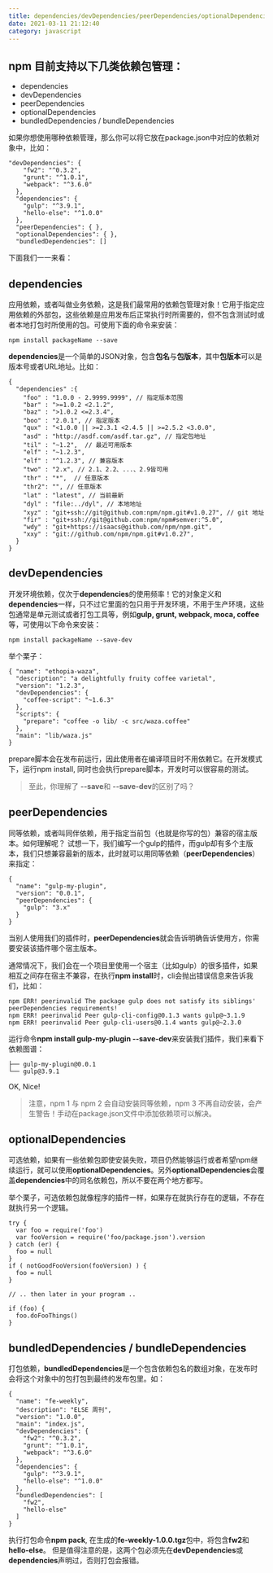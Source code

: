 ```yaml
---
title: dependencies/devDependencies/peerDependencies/optionalDependencies/bundledDependencies
date: 2021-03-11 21:12:40
category: javascript
---
```


## **npm** 目前支持以下几类依赖包管理：

*   dependencies
*   devDependencies
*   peerDependencies
*   optionalDependencies
*   bundledDependencies / bundleDependencies

如果你想使用哪种依赖管理，那么你可以将它放在package.json中对应的依赖对象中，比如：

```
"devDependencies": {
    "fw2": "^0.3.2",
    "grunt": "^1.0.1",
    "webpack": "^3.6.0"
  },
  "dependencies": {
    "gulp": "^3.9.1",
    "hello-else": "^1.0.0"
  },
  "peerDependencies": { },
  "optionalDependencies": { },
  "bundledDependencies": [] 
```

下面我们一一来看：

## dependencies

应用依赖，或者叫做业务依赖，这是我们最常用的依赖包管理对象！它用于指定应用依赖的外部包，这些依赖是应用发布后正常执行时所需要的，但不包含测试时或者本地打包时所使用的包。可使用下面的命令来安装：

```
npm install packageName --save

```

**dependencies**是一个简单的JSON对象，包含**包名**与**包版本**，其中**包版本**可以是版本号或者URL地址。比如：

```
{ 
  "dependencies" :{ 
    "foo" : "1.0.0 - 2.9999.9999", // 指定版本范围
    "bar" : ">=1.0.2 <2.1.2", 
    "baz" : ">1.0.2 <=2.3.4", 
    "boo" : "2.0.1", // 指定版本
    "qux" : "<1.0.0 || >=2.3.1 <2.4.5 || >=2.5.2 <3.0.0", 
    "asd" : "http://asdf.com/asdf.tar.gz", // 指定包地址
    "til" : "~1.2",  // 最近可用版本
    "elf" : "~1.2.3", 
    "elf" : "^1.2.3", // 兼容版本
    "two" : "2.x", // 2.1、2.2、...、2.9皆可用
    "thr" : "*",  // 任意版本
    "thr2": "", // 任意版本
    "lat" : "latest", // 当前最新
    "dyl" : "file:../dyl", // 本地地址
    "xyz" : "git+ssh://git@github.com:npm/npm.git#v1.0.27", // git 地址
    "fir" : "git+ssh://git@github.com:npm/npm#semver:^5.0",
    "wdy" : "git+https://isaacs@github.com/npm/npm.git",
    "xxy" : "git://github.com/npm/npm.git#v1.0.27",
  }
}
```

## devDependencies

开发环境依赖，仅次于**dependencies**的使用频率！它的对象定义和**dependencies**一样，只不过它里面的包只用于开发环境，不用于生产环境，这些包通常是单元测试或者打包工具等，例如**gulp, grunt, webpack, moca, coffee**等，可使用以下命令来安装：

```
npm install packageName --save-dev

```

举个栗子：

```
{ "name": "ethopia-waza",
  "description": "a delightfully fruity coffee varietal",
  "version": "1.2.3",
  "devDependencies": {
    "coffee-script": "~1.6.3"
  },
  "scripts": {
    "prepare": "coffee -o lib/ -c src/waza.coffee"
  },
  "main": "lib/waza.js"
}
```

prepare脚本会在发布前运行，因此使用者在编译项目时不用依赖它。在开发模式下，运行npm install, 同时也会执行prepare脚本，开发时可以很容易的测试。

> 至此，你理解了 **--save**和 **--save-dev**的区别了吗？

## peerDependencies

同等依赖，或者叫同伴依赖，用于指定当前包（也就是你写的包）兼容的宿主版本。如何理解呢？ 试想一下，我们编写一个gulp的插件，而gulp却有多个主版本，我们只想兼容最新的版本，此时就可以用同等依赖（**peerDependencies**）来指定：

```
{
  "name": "gulp-my-plugin",
  "version": "0.0.1",
  "peerDependencies": {
    "gulp": "3.x"
  }
}
```

当别人使用我们的插件时，**peerDependencies**就会告诉明确告诉使用方，你需要安装该插件哪个宿主版本。

通常情况下，我们会在一个项目里使用一个宿主（比如gulp）的很多插件，如果相互之间存在宿主不兼容，在执行**npm install**时，cli会抛出错误信息来告诉我们，比如：

```
npm ERR! peerinvalid The package gulp does not satisfy its siblings' peerDependencies requirements!
npm ERR! peerinvalid Peer gulp-cli-config@0.1.3 wants gulp@~3.1.9
npm ERR! peerinvalid Peer gulp-cli-users@0.1.4 wants gulp@~2.3.0
```

运行命令**npm install gulp-my-plugin --save-dev**来安装我们插件，我们来看下依赖图谱：

```
├── gulp-my-plugin@0.0.1
└── gulp@3.9.1
```

OK, Nice!

> 注意，npm 1 与 npm 2 会自动安装同等依赖，npm 3 不再自动安装，会产生警告！手动在package.json文件中添加依赖项可以解决。

## optionalDependencies

可选依赖，如果有一些依赖包即使安装失败，项目仍然能够运行或者希望npm继续运行，就可以使用**optionalDependencies**。另外**optionalDependencies**会覆盖**dependencies**中的同名依赖包，所以不要在两个地方都写。

举个栗子，可选依赖包就像程序的插件一样，如果存在就执行存在的逻辑，不存在就执行另一个逻辑。

```
try {
  var foo = require('foo')
  var fooVersion = require('foo/package.json').version
} catch (er) {
  foo = null
}
if ( notGoodFooVersion(fooVersion) ) {
  foo = null
}
 
// .. then later in your program ..
 
if (foo) {
  foo.doFooThings()
}
```

## bundledDependencies / bundleDependencies

打包依赖，**bundledDependencies**是一个包含依赖包名的数组对象，在发布时会将这个对象中的包打包到最终的发布包里。如：

```
{
  "name": "fe-weekly",
  "description": "ELSE 周刊",
  "version": "1.0.0",
  "main": "index.js",
  "devDependencies": {
    "fw2": "^0.3.2",
    "grunt": "^1.0.1",
    "webpack": "^3.6.0"
  },
  "dependencies": {
    "gulp": "^3.9.1",
    "hello-else": "^1.0.0"
  },
  "bundledDependencies": [
    "fw2",
    "hello-else"
  ]
}
```

执行打包命令**npm pack**, 在生成的**fe-weekly-1.0.0.tgz**包中，将包含**fw2**和**hello-else**。 但是值得注意的是，这两个包必须先在**devDependencies**或**dependencies**声明过，否则打包会报错。
